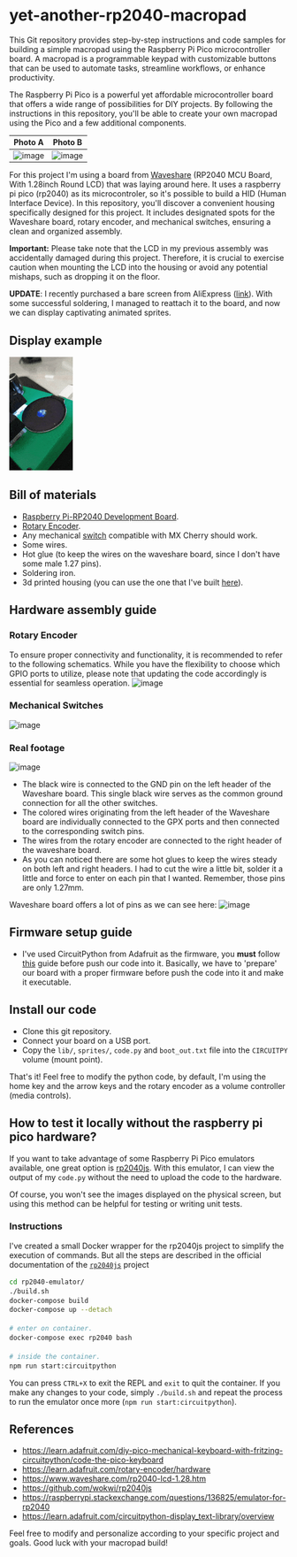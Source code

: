 # yet-another-rp2040-macropad

This Git repository provides step-by-step instructions and code samples for building a simple macropad using the Raspberry Pi Pico microcontroller board. A macropad is a programmable keypad with customizable buttons that can be used to automate tasks, streamline workflows, or enhance productivity.

The Raspberry Pi Pico is a powerful yet affordable microcontroller board that offers a wide range of possibilities for DIY projects. By following the instructions in this repository, you'll be able to create your own macropad using the Pico and a few additional components.

| Photo A                            |  Photo B                            |
| ----------------------------------- | ----------------------------------- |
| ![image](https://github.com/thiagosanches/yet-another-rp2040-macropad/assets/5191469/f7b57aa0-b103-4cf7-b7d5-47833562f37e) | ![image](https://github.com/thiagosanches/yet-another-rp2040-macropad/assets/5191469/4682dc8b-548b-4197-a9b8-ca7d19ab609b) |

For this project I'm using a board from [Waveshare](https://www.waveshare.com/rp2040-lcd-1.28.htm) (RP2040 MCU Board, With 1.28inch Round LCD) that was laying around here. It uses a raspberry pi pico (rp2040) as its microcontroler, so it's possible to build a HID (Human Interface Device). In this repository, you'll discover a convenient housing specifically designed for this project. It includes designated spots for the Waveshare board, rotary encoder, and mechanical switches, ensuring a clean and organized assembly.

**Important:** Please take note that the LCD in my previous assembly was accidentally damaged during this project. Therefore, it is crucial to exercise caution when mounting the LCD into the housing or avoid any potential mishaps, such as dropping it on the floor. 

**UPDATE**: I recently purchased a bare screen from AliExpress ([link](https://www.aliexpress.com/item/1005002525190127.html?spm=a2g0o.order_list.order_list_main.11.5c971802Mmtqq3)). With some successful soldering, I managed to reattach it to the board, and now we can display captivating animated sprites.

## Display example

![](20230722_094031.gif)

## Bill of materials
- [Raspberry Pi-RP2040 Development Board](https://pt.aliexpress.com/item/1005004616586355.html?spm=a2g0o.order_list.order_list_main.21.21efcaa4GvI4NZ&gatewayAdapt=glo2bra).
- [Rotary Encoder](https://pt.aliexpress.com/item/4001112405456.html?spm=a2g0o.order_list.order_list_main.337.56c2caa4j3XZvl&gatewayAdapt=glo2bra).
- Any mechanical [switch](https://pt.aliexpress.com/item/1005004285463567.html?spm=a2g0o.productlist.main.15.7c3823b2lCL06c&algo_pvid=f50a2a66-7073-4be2-a435-df6fec2686b5&algo_exp_id=f50a2a66-7073-4be2-a435-df6fec2686b5-7&pdp_npi=3%40dis%21BRL%2165.37%2132.69%21%21%2112.66%21%21%40212244c416888441242025140d0779%2112000028629113466%21sea%21BR%21172919556&curPageLogUid=xjMCfauOfAiu) compatible with MX Cherry should work.
- Some wires.
- Hot glue (to keep the wires on the waveshare board, since I don't have some male 1.27 pins).
- Soldering iron.
- 3d printed housing  (you can use the one that I've built [here](https://www.tinkercad.com/things/47IuxGAQAh5)).

## Hardware assembly guide

### Rotary Encoder
To ensure proper connectivity and functionality, it is recommended to refer to the following schematics. While you have the flexibility to choose which GPIO ports to utilize, please note that updating the code accordingly is essential for seamless operation.
![image](https://github.com/thiagosanches/yet-another-rp2040-macropad/assets/5191469/e939b195-b1f8-49cc-a5c2-993f597680d0)

### Mechanical Switches
![image](https://github.com/thiagosanches/yet-another-rp2040-macropad/assets/5191469/6970535f-c027-4c64-8933-e0e63ebadb38)


### Real footage

![image](https://github.com/thiagosanches/yet-another-rp2040-macropad/assets/5191469/04d06d68-d482-4c2d-9083-9100d1852387)

- The black wire is connected to the GND pin on the left header of the Waveshare board. This single black wire serves as the common ground connection for all the other switches.
- The colored wires originating from the left header of the Waveshare board are individually connected to the GPX ports and then connected to the corresponding switch pins.
- The wires from the rotary encoder are connected to the right header of the waveshare board.
- As you can noticed there are some hot glues to keep the wires steady on both left and right headers. I had to cut the wire a little bit, solder it a little and force to enter on each pin that I wanted. Remember, those pins are only 1.27mm.

Waveshare board offers a lot of pins as we can see here:
![image](https://github.com/thiagosanches/yet-another-rp2040-macropad/assets/5191469/34edd9b2-64b1-420e-881d-fecc4bb6de79)

## Firmware setup guide
- I've used CircuitPython from Adafruit as the firmware, you **must** follow [this](https://learn.adafruit.com/welcome-to-circuitpython?view=all#download-the-latest-version-2977908) guide before push our code into it. Basically, we have to 'prepare' our board with a proper firmware before push the code into it and make it executable.

## Install our code
- Clone this git repository.
- Connect your board on a USB port.
- Copy the `lib/`, `sprites/`, `code.py` and `boot_out.txt` file into the `CIRCUITPY` volume (mount point).

That's it! Feel free to modify the python code, by default, I'm using the home key and the arrow keys and the rotary encoder as a volume controller (media controls).


## How to test it locally without the raspberry pi pico hardware?

If you want to take advantage of some Raspberry Pi Pico emulators available, one great option is [rp2040js](https://github.com/wokwi/rp2040js). With this emulator, I can view the output of my `code.py` without the need to upload the code to the hardware. 

Of course, you won't see the images displayed on the physical screen, but using this method can be helpful for testing or writing unit tests.

### Instructions

I've created a small Docker wrapper for the rp2040js project to simplify the execution of commands. But all the steps are described in the official documentation of the [`rp2040js`](https://github.com/wokwi/rp2040js) project

```bash
cd rp2040-emulator/
./build.sh
docker-compose build
docker-compose up --detach

# enter on container.
docker-compose exec rp2040 bash

# inside the container.
npm run start:circuitpython
```

You can press `CTRL+X` to exit the REPL and `exit` to quit the container. If you make any changes to your code, simply `./build.sh` and repeat the process to run the emulator once more (`npm run start:circuitpython`).

## References
- https://learn.adafruit.com/diy-pico-mechanical-keyboard-with-fritzing-circuitpython/code-the-pico-keyboard
- https://learn.adafruit.com/rotary-encoder/hardware
- https://www.waveshare.com/rp2040-lcd-1.28.htm
- https://github.com/wokwi/rp2040js
- https://raspberrypi.stackexchange.com/questions/136825/emulator-for-rp2040
- https://learn.adafruit.com/circuitpython-display_text-library/overview

Feel free to modify and personalize according to your specific project and goals. Good luck with your macropad build!
